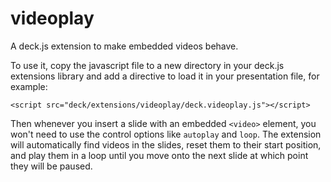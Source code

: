 # videoplay
A deck.js extension to make embedded videos behave.

To use it, copy the javascript file to a new directory in your deck.js 
extensions library and add a directive to load it in your presentation file, for example:

```
<script src="deck/extensions/videoplay/deck.videoplay.js"></script>
```

Then whenever you insert a slide with an embedded ```<video>``` element, you won't need to use the control
options like ```autoplay``` and ```loop```.  The extension will automatically find videos in the slides, 
reset them to their start position, and play them in a loop until you move onto the next slide at which point they 
will be paused.

